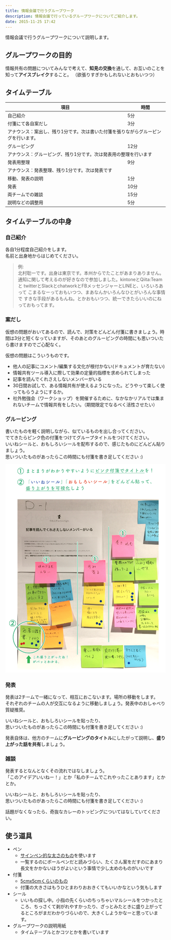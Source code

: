 ```yaml
---
title: 情報会議で行うグループワーク
description: 情報会議で行っているグループワークについてご紹介します。
date: 2015-11-25 17:42
---
```


情報会議で行うグループワークについて説明します。

## グループワークの目的
情報共有の問題についてみんなで考えて、**知見の交換**を通して、お互いのことを知って**アイスブレイク**すること。
（欲張りすぎかもしれないとおもいつつ）

## タイムテーブル

<table>
<thead>
<tr>
<th>項目</th>
<th>時間</th>
</tr>
</thead>
<tbody>
<tr><td>自己紹介</td><td>5分</td></tr>
<tr><td>付箋にて各自案だし</td><td>3分</td></tr>
<tr><td colspan='2'>アナウンス：案出し、残り1分です。次は書いた付箋を張りながらグルーピングを行います。</td></tr>
<tr><td>グルーピング</td><td>12分</td></tr>
<tr><td colspan='2'>アナウンス：グルーピング、残り1分です。次は発表用の整理を行います</td></tr>
<tr><td>発表用整理</td><td>9分</td></tr>
<tr><td colspan='2'>アナウンス：発表整理、残り1分です。次は発表です</td></tr>
<tr><td>移動、発表の説明</td><td>1分</td></tr>
<tr><td>発表</td><td>10分</td></tr>
<tr><td>両チームでの雑談</td><td>15分</td></tr>
<tr><td>説明などの調整用</td><td>5分</td></tr>
</tbody>
</table>


## タイムテーブルの中身

### 自己紹介
各自1分程度自己紹介をします。  
名前と出身地からはじめてください。

> 例:  
> 北村聡一です。出身は東京です。本州からでたことがあまりありません。
> 通知に関して考えるのが好きなので参加しました。kintoneとQiita:Teamと
> twitterとSlackとchatworkとFBメッセンジャーとLINEと、いろいろあって
> こまるなーっておもいつつ、まあなんかいろんなひとがいろんな事情で
> すきな手段があるもんね。とかおもいつつ、統一できたらいいのにねっておもってます。

### 案だし
仮想の問題がおいてあるので、読んで、対策をどんどん付箋に書きましょう。時間は3分と短くなっていますが、そのあとのグルーピングの時間にも思いついたら書けますのでご心配なく。

仮想の問題はこういうものです。

- 他人の記事にコメント/編集する文化が根付かない(ドキュメントが育たない)
- 情報共有ツール導入に際して効果の定量的指標を求められてしまった
- 記事を読んでくれさえしないメンバーがいる
- 30日間お試しで、ある情報共有が使えるようになった。どうやって楽しく使ってもらうようにするか。
- 社外勉強会（ワークショップ）を開催するために、なかなかリアルでは集まれないチームで情報共有をしたい。（期間限定でなるべく活性させたい）

### グルーピング
書いたものを軽く説明しながら、似ているものを出し合ってください。  
でてきたらピンク色の付箋をつけてグループタイトルをつけてください。  
いいねシールと、おもしろいシールを配布するので、感じたものにどんどん貼りましょう。  
思いついたものがあったらこの時間にも付箋を書き足してください :)

![](/assets/images/tips/grouping-image.png)

### 発表
発表は2チームで一緒になって、相互におこないます。場所の移動をします。  
それぞれのチームの人が交互になるように移動しましょう。発表中のおしゃべり質疑推奨。

いいねシールと、おもしろいシールを貼ったり、  
思いついたものがあったらこの時間にも付箋を書き足してください :)

発表自体は、他方のチームに**グルーピングのタイトル**にしたがって説明し、**盛り上がった話を共有**しましょう。

### 雑談
発表するとなんとなくその流れではなしましょう。  
「このアイデアいいねー！」とか「私のチームでこれやったことあります」とかとか。

いいねシールと、おもしろいシールを貼ったり、  
思いついたものがあったらこの時間にも付箋を書き足してください :)

話題がなくなったら、奇抜なカレーのトッピングについてはなしていてください。

## 使う道具
- ペン
    - [サインペン的な太さのもの](http://www.amazon.co.jp/dp/B001MT8802)を使います
    - 一覧するのにボールペンだと読みづらい、たくさん案をだすのにあまり長文をかかないほうがよいという事情で少し太めのものがいいです
- 付箋
    - [5cmx5cmくらいのもの](http://www.amazon.co.jp/dp/B0013N1TWG)
    - 付箋の大きさはもうひとまわりおおきくてもいいかなという気もします
- シール
    - いいもの探し中。小指の先くらいのちっちゃいマルシールをつかったところ、ちっさくて剥がれやすかったり、ざっとみたときに盛り上がってるところがまだわかりづらいので、大きくしようかなーと思っています。
- グループワークの説明用紙
    - タイムテーブルとかコツとかを書いています
